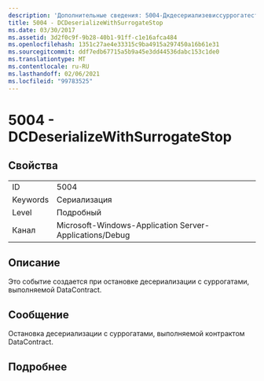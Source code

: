 ```yaml
---
description: 'Дополнительные сведения: 5004-Дкдесериализевиссуррогатестоп'
title: 5004 - DCDeserializeWithSurrogateStop
ms.date: 03/30/2017
ms.assetid: 3d2f0c9f-9b28-40b1-91ff-c1e16afca484
ms.openlocfilehash: 1351c27ae4e33315c9ba4915a297450a16b61e31
ms.sourcegitcommit: ddf7edb67715a5b9a45e3dd44536dabc153c1de0
ms.translationtype: MT
ms.contentlocale: ru-RU
ms.lasthandoff: 02/06/2021
ms.locfileid: "99783525"
---
```

# <a name="5004---dcdeserializewithsurrogatestop"></a>5004 - DCDeserializeWithSurrogateStop

## <a name="properties"></a>Свойства  
  
|||  
|-|-|  
|ID|5004|  
|Keywords|Сериализация|  
|Level|Подробный|  
|Канал|Microsoft-Windows-Application Server-Applications/Debug|  
  
## <a name="description"></a>Описание  

 Это событие создается при остановке десериализации с суррогатами, выполняемой DataContract.  
  
## <a name="message"></a>Сообщение  

 Остановка десериализации с суррогатами, выполняемой контрактом DataContract.  
  
## <a name="details"></a>Подробнее
